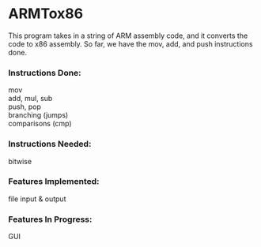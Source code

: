 # ARMTox86
This program takes in a string of ARM assembly code, and it converts the code to x86 assembly. So far, we have the mov, add, and push instructions done.

### Instructions Done:  
mov  
add, mul, sub  
push, pop  
branching (jumps)  
comparisons (cmp)  

### Instructions Needed:  
bitwise  

### Features Implemented:  
file input & output

### Features In Progress:  
GUI  

